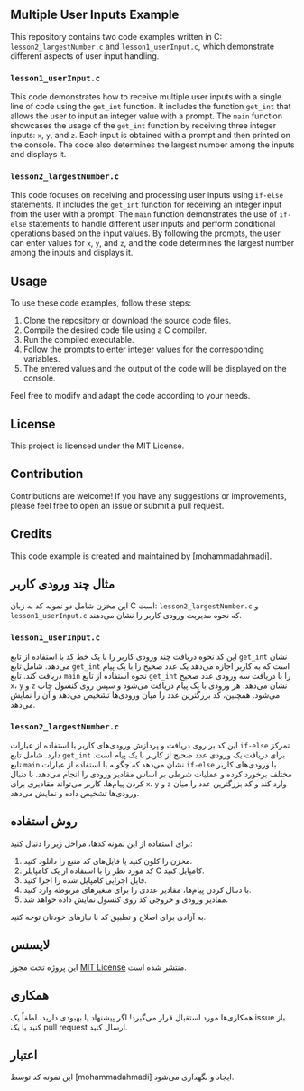 ## Multiple User Inputs Example

This repository contains two code examples written in C: `lesson2_largestNumber.c` and `lesson1_userInput.c`, which demonstrate different aspects of user input handling.


### `lesson1_userInput.c`
This code demonstrates how to receive multiple user inputs with a single line of code using the `get_int` function. It includes the function `get_int` that allows the user to input an integer value with a prompt. The `main` function showcases the usage of the `get_int` function by receiving three integer inputs: `x`, `y`, and `z`. Each input is obtained with a prompt and then printed on the console. The code also determines the largest number among the inputs and displays it.


### `lesson2_largestNumber.c`
This code focuses on receiving and processing user inputs using `if-else` statements. It includes the `get_int` function for receiving an integer input from the user with a prompt. The `main` function demonstrates the use of `if-else` statements to handle different user inputs and perform conditional operations based on the input values. By following the prompts, the user can enter values for `x`, `y`, and `z`, and the code determines the largest number among the inputs and displays it.

## Usage

To use these code examples, follow these steps:

1. Clone the repository or download the source code files.
2. Compile the desired code file using a C compiler.
3. Run the compiled executable.
4. Follow the prompts to enter integer values for the corresponding variables.
5. The entered values and the output of the code will be displayed on the console.

Feel free to modify and adapt the code according to your needs.

## License

This project is licensed under the MIT License.

## Contribution

Contributions are welcome! If you have any suggestions or improvements, please feel free to open an issue or submit a pull request.

## Credits

This code example is created and maintained by [mohammadahmadi].
## مثال چند ورودی کاربر

این مخزن شامل دو نمونه کد به زبان C است: `lesson2_largestNumber.c` و `lesson1_userInput.c` که نحوه مدیریت ورودی کاربر را نشان می‌دهند.
### `lesson1_userInput.c`

این کد نحوه دریافت چند ورودی کاربر را با یک خط کد با استفاده از تابع `get_int` نشان می‌دهد. شامل تابع `get_int` است که به کاربر اجازه می‌دهد یک عدد صحیح را با یک پیام دریافت کند. تابع `main` نحوه استفاده از تابع `get_int` را با دریافت سه ورودی عدد صحیح `x`، `y` و `z` نشان می‌دهد. هر ورودی با یک پیام دریافت می‌شود و سپس روی کنسول چاپ می‌شود. همچنین، کد بزرگترین عدد را میان ورودی‌ها تشخیص می‌دهد و آن را نمایش می‌دهد.


### `lesson2_largestNumber.c`
این کد بر روی دریافت و پردازش ورودی‌های کاربر با استفاده از عبارات `if-else` تمرکز دارد. شامل تابع `get_int` برای دریافت یک ورودی عدد صحیح از کاربر با یک پیام است. تابع `main` نشان می‌دهد که چگونه با استفاده از عبارات `if-else` با ورودی‌های کاربر مختلف برخورد کرده و عملیات شرطی بر اساس مقادیر ورودی را انجام می‌دهد. با دنبال کردن پیام‌ها، کاربر می‌تواند مقادیری برای `x`، `y` و `z` وارد کند و کد بزرگترین عدد را میان ورودی‌ها تشخیص داده و نمایش می‌دهد.

## روش استفاده

برای استفاده از این نمونه کدها، مراحل زیر را دنبال کنید:

1. مخزن را کلون کنید یا فایل‌های کد منبع را دانلود کنید.
2. کد مورد نظر را با استفاده از یک کامپایلر C کامپایل کنید.
3. فایل اجرایی کامپایل شده را اجرا کنید.
4. با دنبال کردن پیام‌ها، مقادیر عددی را برای متغیرهای مربوطه وارد کنید.
5. مقادیر ورودی و خروجی کد روی کنسول نمایش داده خواهد شد.

به آزادی برای اصلاح و تطبیق کد با نیازهای خودتان توجه کنید.

## لایسنس

این پروژه تحت مجوز [MIT License](LICENSE) منتشر شده است.

## همکاری

همکاری‌ها مورد استقبال قرار می‌گیرد! اگر پیشنهاد یا بهبودی دارید، لطفاً یک issue باز کنید یا یک pull request ارسال کنید.

## اعتبار

این نمونه کد توسط [mohammadahmadi] ایجاد و نگهداری می‌شود.

